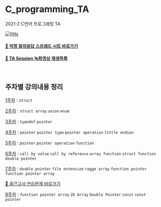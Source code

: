 # C_programming_TA
2021-2 C언어 프로그래밍 TA  

[![Hits](https://hits.seeyoufarm.com/api/count/incr/badge.svg?url=https%3A%2F%2Fgithub.com%2Fseohyun-kim%2FC_programming_TA&count_bg=%2396C0C2&title_bg=%23555555&icon=&icon_color=%23E7E7E7&title=hits&edge_flat=false)](https://hits.seeyoufarm.com)  


#### [🔗 익명 질의응답 스프레드 시트 바로가기](https://docs.google.com/spreadsheets/d/1M8s5v90XdjfF4MFbA7Hq7CrRYrupTI84S4h0olFWAl8/edit#gid=0)  

#### [🔗 TA Session 녹화영상 재생목록](https://youtube.com/playlist?list=PLb0pgb0RlXErPhqHHaL38hIr7HWcZDRhO)  

<br>  

## 주차별 강의내용 정리  
[1주차](https://github.com/seohyun-kim/C_programming_TA/tree/main/Week1-Struct#1%EC%A3%BC%EC%B0%A8-%EA%B5%AC%EC%A1%B0%EC%B2%B4-%EC%A0%95%EC%9D%98-%EC%84%A0%EC%96%B8-%EB%8C%80%EC%9E%85-%EB%B9%84%EA%B5%90)   : `struct`  

[2주차](https://github.com/seohyun-kim/C_programming_TA/tree/main/Week2-StructArray%2CUnion%2CEnum#2%EC%A3%BC%EC%B0%A8-%EA%B5%AC%EC%A1%B0%EC%B2%B4-%EB%B0%B0%EC%97%B4-%EA%B3%B5%EC%9A%A9%EC%B2%B4-%EC%97%B4%EA%B1%B0%ED%98%95)  : `struct array` `union` `enum`

[3주차](https://github.com/seohyun-kim/C_programming_TA/tree/main/Week3-typedef%2C%20Pointer#3%EC%A3%BC%EC%B0%A8-typedef-%ED%8F%AC%EC%9D%B8%ED%84%B0-%EA%B8%B0%EC%B4%88)  : `typedef` `pointer`  

[4주차](https://github.com/seohyun-kim/C_programming_TA/tree/main/Week4-%20pointer%20type%2C%20operation#4%EC%A3%BC%EC%B0%A8-%ED%8F%AC%EC%9D%B8%ED%84%B0-%ED%83%80%EC%9E%85-%EC%97%B0%EC%82%B0)   : `pointer` `pointer type` `pointer operation` `little endian`

[5주차](https://github.com/seohyun-kim/C_programming_TA/tree/main/Week5-pointer%20array%2C%20function#5%EC%A3%BC%EC%B0%A8-%ED%8F%AC%EC%9D%B8%ED%84%B0-%EB%B0%B0%EC%97%B4)    :  `pointer` `pointer operation` `function`

[6주차](https://github.com/seohyun-kim/C_programming_TA/tree/main/Week6-function%2C%20callByRef%2C%20pointer#6%EC%A3%BC%EC%B0%A8-call-by-ref-function-double-pointer)    :  `call by value` `call by reference`  `array function` `struct function` `double pointer`

[7주차](https://github.com/seohyun-kim/C_programming_TA/tree/main/Week7-double%20pointer%2C%20file%20ext%2C%20ragged%20arr%2C%20fun%20pointer#7%EC%A3%BC%EC%B0%A8-%EB%8D%94%EB%B8%94%ED%8F%AC%EC%9D%B8%ED%84%B0-%ED%99%95%EC%9E%A5%EC%9E%90-ragged-arr-fun-pointer)  :  `double pointer` `file extension`  `ragge array` `function pointer` `function pointer array`  

[ 📝 중간고사 연습문제 바로가기](https://rose-buckaroo-d20.notion.site/C-2-f74930a7d46343769b6cf92e63aa5682)  

[9주차](https://github.com/seohyun-kim/C_programming_TA/tree/main/Week9-2D%20Array) :  `function pointer array`  `2D Array` `Double Pointer`  `const` `const pointer`
